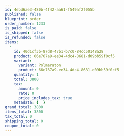 ```yaml
---
id: 4ebd6ae3-480b-4f42-aa61-f549af2f055b
published: false
blueprint: order
order_number: 1233
is_paid: false
is_shipped: false
is_refunded: false
items:
  -
    id: 40d1cf3b-87d8-47b1-b7c0-84cc50148a28
    product: 66e767a9-ee34-4dc4-8681-d09bb59f0cf5
    variant:
      variant: Polmaraton
      product: 66e767a9-ee34-4dc4-8681-d09bb59f0cf5
    quantity: 1
    total: 3800
    tax:
      amount: 0
      rate: 0
      price_includes_tax: true
    metadata: {  }
grand_total: 3800
items_total: 3800
tax_total: 0
shipping_total: 0
coupon_total: 0
---
```

